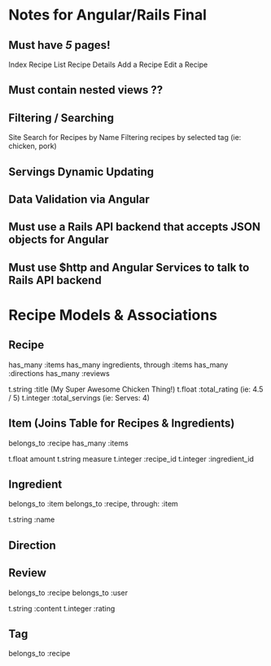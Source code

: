 # Notes for Angular/Rails Final

## Must have *5* pages!
  Index
  Recipe List
  Recipe Details
  Add a Recipe
  Edit a Recipe

## Must contain nested views ??

## Filtering / Searching
  Site Search for Recipes by Name
  Filtering recipes by selected tag (ie: chicken, pork)

## Servings Dynamic Updating
## Data Validation via Angular
## Must use a Rails API backend that accepts JSON objects for Angular
## Must use $http and Angular Services to talk to Rails API backend


# Recipe Models & Associations

## Recipe
  has_many :items
  has_many ingredients, through :items
  has_many :directions
  has_many :reviews

t.string :title (My Super Awesome Chicken Thing!)
t.float :total_rating (ie: 4.5 / 5)
t.integer :total_servings (ie: Serves: 4)

## Item (Joins Table for Recipes & Ingredients)
  belongs_to :recipe
  has_many :items

t.float amount
t.string measure
t.integer :recipe_id
t.integer :ingredient_id


## Ingredient
  belongs_to :item
  belongs_to :recipe, through: :item

t.string :name

## Direction


## Review
  belongs_to :recipe
  belongs_to :user

t.string :content
t.integer :rating

## Tag
  belongs_to :recipe
